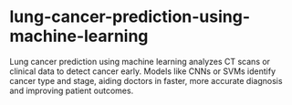 # lung-cancer-prediction-using-machine-learning
Lung cancer prediction using machine learning analyzes CT scans or clinical data to detect cancer early. Models like CNNs or SVMs identify cancer type and stage, aiding doctors in faster, more accurate diagnosis and improving patient outcomes.
